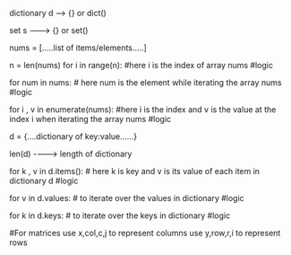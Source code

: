 dictionary  d --> {} or dict()

set         s ---> {} or set()


nums = [.....list of items/elements.....]

n = len(nums)
for i in range(n):    #here i is the index of array nums
#logic


for num in nums:      # here num is the element while iterating the array nums
#logic


for i , v in enumerate(nums):       #here i is the index and v is the value at the index i when iterating the array nums
#logic



d = {....dictionary of key:value......}


len(d) ----> length of dictionary


for k , v in d.items():    # here k is key and v is its value of each item in dictionary d
#logic


for v in d.values: # to iterate over the values in dictionary
#logic


for k in d.keys: # to iterate over the keys in dictionary
#logic



#For matrices
use x,col,c,j to represent columns
use y,row,r,i to represent rows